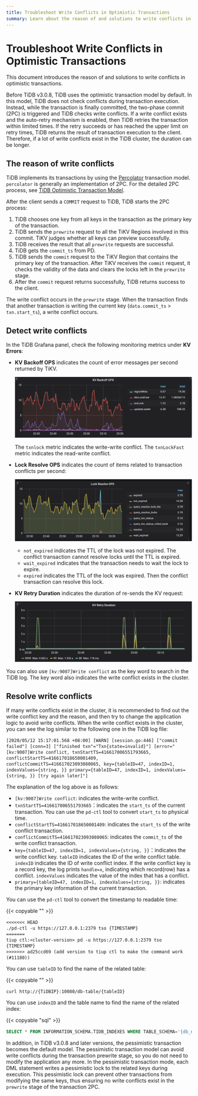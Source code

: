 ```yaml
---
title: Troubleshoot Write Conflicts in Optimistic Transactions
summary: Learn about the reason of and solutions to write conflicts in optimistic transactions.
---
```


# Troubleshoot Write Conflicts in Optimistic Transactions

This document introduces the reason of and solutions to write conflicts in optimistic transactions.

Before TiDB v3.0.8, TiDB uses the optimistic transaction model by default. In this model, TiDB does not check conflicts during transaction execution. Instead, while the transaction is finally committed, the two-phase commit (2PC) is triggered and TiDB checks write conflicts. If a write conflict exists and the auto-retry mechanism is enabled, then TiDB retries the transaction within limited times. If the retry succeeds or has reached the upper limit on retry times, TiDB returns the result of transaction execution to the client. Therefore, if a lot of write conflicts exist in the TiDB cluster, the duration can be longer.

## The reason of write conflicts

TiDB implements its transactions by using the [Percolator](https://www.usenix.org/legacy/event/osdi10/tech/full_papers/Peng.pdf) transaction model. `percolator` is generally an implementation of 2PC. For the detailed 2PC process, see [TiDB Optimistic Transaction Model](/optimistic-transaction.md).

After the client sends a `COMMIT` request to TiDB, TiDB starts the 2PC process:

1. TiDB chooses one key from all keys in the transaction as the primary key of the transaction.
2. TiDB sends the `prewrite` request to all the TiKV Regions involved in this commit. TiKV judges whether all keys can preview successfully.
3. TiDB receives the result that all `prewrite` requests are successful.
4. TiDB gets the `commit_ts` from PD.
5. TiDB sends the `commit` request to the TiKV Region that contains the primary key of the transaction. After TiKV receives the `commit` request, it checks the validity of the data and clears the locks left in the `prewrite` stage.
6. After the `commit` request returns successfully, TiDB returns success to the client.

The write conflict occurs in the `prewrite` stage. When the transaction finds that another transaction is writing the current key (`data.commit_ts` > `txn.start_ts`), a write conflict occurs.

## Detect write conflicts

In the TiDB Grafana panel, check the following monitoring metrics under **KV Errors**:

* **KV Backoff OPS** indicates the count of error messages per second returned by TiKV.

    ![kv-backoff-ops](/media/troubleshooting-write-conflict-kv-backoff-ops.png)

    The `txnlock` metric indicates the write-write conflict. The `txnLockFast` metric indicates the read-write conflict.

* **Lock Resolve OPS** indicates the count of items related to transaction conflicts per second:

    ![lock-resolve-ops](/media/troubleshooting-write-conflict-lock-resolve-ops.png)

    - `not_expired` indicates the TTL of the lock was not expired. The conflict transaction cannot resolve locks until the TTL is expired.
    - `wait_expired` indicates that the transaction needs to wait the lock to expire.
    - `expired` indicates the TTL of the lock was expired. Then the conflict transaction can resolve this lock.

* **KV Retry Duration** indicates the duration of re-sends the KV request:

     ![kv-retry-duration](/media/troubleshooting-write-conflict-kv-retry-duration.png)

You can also use `[kv:9007]Write conflict` as the key word to search in the TiDB log. The key word also indicates the write conflict exists in the cluster.

## Resolve write conflicts

If many write conflicts exist in the cluster, it is recommended to find out the write conflict key and the reason, and then try to change the application logic to avoid write conflicts. When the write conflict exists in the cluster, you can see the log similar to the following one in the TiDB log file:

```log
[2020/05/12 15:17:01.568 +08:00] [WARN] [session.go:446] ["commit failed"] [conn=3] ["finished txn"="Txn{state=invalid}"] [error="[kv:9007]Write conflict, txnStartTS=416617006551793665, conflictStartTS=416617018650001409, conflictCommitTS=416617023093080065, key={tableID=47, indexID=1, indexValues={string, }} primary={tableID=47, indexID=1, indexValues={string, }} [try again later]"]
```

The explanation of the log above is as follows:

* `[kv:9007]Write conflict`: indicates the write-write conflict.
* `txnStartTS=416617006551793665`：indicates the `start_ts` of the current transaction. You can use the `pd-ctl` tool to convert `start_ts` to physical time.
* `conflictStartTS=416617018650001409`: indicates the `start_ts` of the write conflict transaction.
* `conflictCommitTS=416617023093080065`: indicates the `commit_ts` of the write conflict transaction.
* `key={tableID=47, indexID=1, indexValues={string, }}`：indicates the write conflict key. `tableID` indicates the ID of the write conflict table. `indexID` indicates the ID of write conflict index. If the write conflict key is a record key, the log prints `handle=x`, indicating which record(row) has a conflict. `indexValues` indicates the value of the index that has a conflict.
* `primary={tableID=47, indexID=1, indexValues={string, }}`: indicates the primary key information of the current transaction.

You can use the `pd-ctl` tool to convert the timestamp to readable time:

{{< copyable "" >}}

```shell
<<<<<<< HEAD
./pd-ctl -u https://127.0.0.1:2379 tso {TIMESTAMP}
=======
tiup ctl:<cluster-version> pd -u https://127.0.0.1:2379 tso {TIMESTAMP}
>>>>>>> ad25ccd69 (add version to tiup ctl to make the command work (#11180))
```

You can use `tableID` to find the name of the related table:

{{< copyable "" >}}

```shell
curl http://{TiDBIP}:10080/db-table/{tableID}
```

You can use `indexID` and the table name to find the name of the related index:

{{< copyable "sql" >}}

```sql
SELECT * FROM INFORMATION_SCHEMA.TIDB_INDEXES WHERE TABLE_SCHEMA='{db_name}' AND TABLE_NAME='{table_name}' AND INDEX_ID={indexID};
```

In addition, in TiDB v3.0.8 and later versions, the pessimistic transaction becomes the default model.  The pessimistic transaction model can avoid write conflicts during the transaction prewrite stage, so you do not need to modify the application any more. In the pessimistic transaction mode, each DML statement writes a pessimistic lock to the related keys during execution. This pessimistic lock can prevent other transactions from modifying the same keys, thus ensuring no write conflicts exist in the `prewrite` stage of the transaction 2PC.

